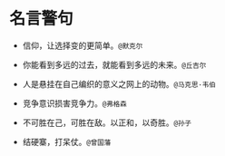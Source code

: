 # 名言警句

- 信仰，让选择变的更简单。`@默克尔`

- 你能看到多远的过去，就能看到多远的未来。`@丘吉尔`

- 人是悬挂在自己编织的意义之网上的动物。`@马克思·韦伯`

- 竞争意识损害竞争力。`@弗格森`

- 不可胜在己，可胜在敌。以正和，以奇胜。`@孙子`

- 结硬寨，打呆仗。`@曾国藩`
